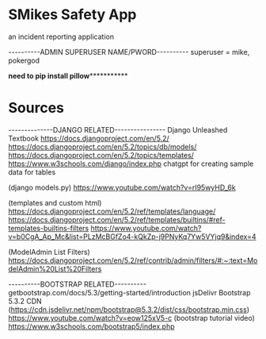 # SMikes Safety App
an incident reporting application

----------ADMIN SUPERUSER NAME/PWORD----------
superuser = mike, pokergod


************************need to pip install pillow***********************************

# Sources
--------------DJANGO RELATED----------------
Django Unleashed Textbook
https://docs.djangoproject.com/en/5.2/
https://docs.djangoproject.com/en/5.2/topics/db/models/
https://docs.djangoproject.com/en/5.2/topics/templates/
https://www.w3schools.com/django/index.php
chatgpt for creating sample data for tables

(django models.py)
https://www.youtube.com/watch?v=rI95wyHD_6k

(templates and custom html)
https://docs.djangoproject.com/en/5.2/ref/templates/language/
https://docs.djangoproject.com/en/5.2/ref/templates/builtins/#ref-templates-builtins-filters
https://www.youtube.com/watch?v=b0CgA_Ap_Mc&list=PLzMcBGfZo4-kQkZp-j9PNyKq7Yw5VYjq9&index=4

(ModelAdmin List Filters)
https://docs.djangoproject.com/en/5.2/ref/contrib/admin/filters/#:~:text=ModelAdmin%20List%20Filters

----------BOOTSTRAP RELATED----------
getbootstrap.com/docs/5.3/getting-started/introduction
jsDelivr Bootstrap 5.3.2 CDN (https://cdn.jsdelivr.net/npm/bootstrap@5.3.2/dist/css/bootstrap.min.css)
https://www.youtube.com/watch?v=eow125xV5-c (bootstrap tutorial video)
https://www.w3schools.com/bootstrap5/index.php
